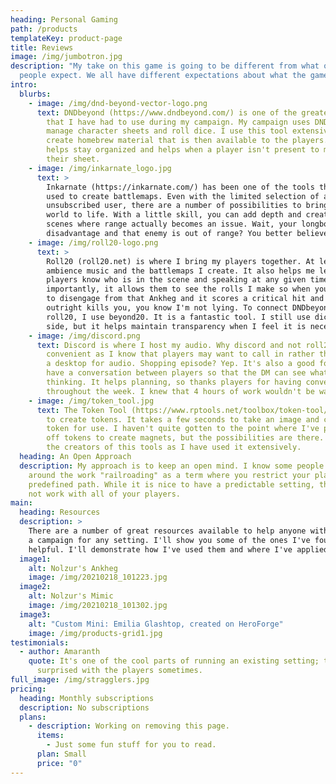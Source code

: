 ```yaml
---
heading: Personal Gaming
path: /products
templateKey: product-page
title: Reviews
image: /img/jumbotron.jpg
description: "My take on this game is going to be different from what other
  people expect. We all have different expectations about what the game means. "
intro:
  blurbs:
    - image: /img/dnd-beyond-vector-logo.png
      text: DNDbeyond (https://www.dndbeyond.com/) is one of the greatest resources
        that I have had to use during my campaign. My campaign uses DNDbeyond to
        manage character sheets and roll dice. I use this tool extensively to
        create homebrew material that is then available to the players. This
        helps stay organized and helps when a player isn't present to manage
        their sheet.
    - image: /img/inkarnate_logo.jpg
      text: >
        Inkarnate (https://inkarnate.com/) has been one of the tools that I've
        used to create battlemaps. Even with the limited selection of an
        unsubscribed user, there are a number of possibilities to bring the
        world to life. With a little skill, you can add depth and create large
        scenes where range actually becomes an issue. Wait, your longbow has
        disadvantage and that enemy is out of range? You better believe it.
    - image: /img/roll20-logo.png
      text: >
        Roll20 (roll20.net) is where I bring my players together. At least, for
        ambience music and the battlemaps I create. It also helps me let the
        players know who is in the scene and speaking at any given time. More
        importantly, it allows them to see the rolls I make so when you forget
        to disengage from that Ankheg and it scores a critical hit and almost
        outright kills you, you know I'm not lying. To connect DNDbeyond with
        roll20, I use beyond20. It is a fantastic tool. I still use dice on the
        side, but it helps maintain transparency when I feel it is necessary.
    - image: /img/discord.png
      text: Discord is where I host my audio. Why discord and not roll20? Discord is
        convenient as I know that players may want to call in rather than sit at
        a desktop for audio. Shopping episode? Yep. It's also a good forum to
        have a conversation between players so that the DM can see what they're
        thinking. It helps planning, so thanks players for having conversations
        throughout the week. I knew that 4 hours of work wouldn't be wasted.
    - image: /img/token_tool.jpg
      text: The Token Tool (https://www.rptools.net/toolbox/token-tool/) is what I use
        to create tokens. It takes a few seconds to take an image and create a
        token for use. I haven't quite gotten to the point where I've printed
        off tokens to create magnets, but the possibilities are there. Kudos to
        the creators of this tools as I have used it extensively.
  heading: An Open Approach
  description: My approach is to keep an open mind. I know some people through
    around the work "railroading" as a term where you restrict your players to a
    predefined path. While it is nice to have a predictable setting, that might
    not work with all of your players.
main:
  heading: Resources
  description: >
    There are a number of great resources available to help anyone with creating
    a campaign for any setting. I'll show you some of the ones I've found to be
    helpful. I'll demonstrate how I've used them and where I've applied them.
  image1:
    alt: Nolzur's Ankheg
    image: /img/20210218_101223.jpg
  image2:
    alt: Nolzur's Mimic
    image: /img/20210218_101302.jpg
  image3:
    alt: "Custom Mini: Emilia Glashtop, created on HeroForge"
    image: /img/products-grid1.jpg
testimonials:
  - author: Amaranth
    quote: It's one of the cool parts of running an existing setting; the DM gets
      surprised with the players sometimes.
full_image: /img/stragglers.jpg
pricing:
  heading: Monthly subscriptions
  description: No subscriptions
  plans:
    - description: Working on removing this page.
      items:
        - Just some fun stuff for you to read.
      plan: Small
      price: "0"
---
```

